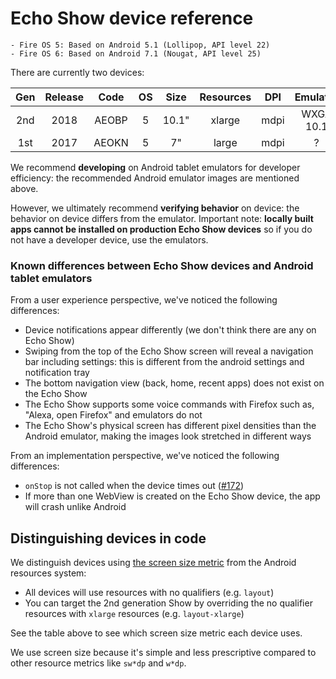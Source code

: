# Echo Show device reference
    - Fire OS 5: Based on Android 5.1 (Lollipop, API level 22)
    - Fire OS 6: Based on Android 7.1 (Nougat, API level 25)

There are currently two devices:

| Gen | Release | Code  | OS | Size  | Resources | DPI  | Emulator  | Resolution |
|:---:|:-------:|:-----:|:--:|:-----:|:---------:|:----:|:---------:|:----------:|
| 2nd | 2018    | AEOBP | 5  | 10.1" | xlarge    | mdpi | WXGA 10.1 | 1280x800   |
| 1st | 2017    | AEOKN | 5  | 7"    | large     | mdpi | ?         | 1024x600   |

We recommend **developing** on Android tablet emulators for developer efficiency: the recommended Android emulator images are mentioned above.

However, we ultimately recommend **verifying behavior** on device: the behavior on device differs from the emulator. Important note: **locally built apps cannot be installed on production Echo Show devices** so if you do not have a developer device, use the emulators.

### Known differences between Echo Show devices and Android tablet emulators
From a user experience perspective, we've noticed the following differences:
- Device notifications appear differently (we don't think there are any on Echo Show)
- Swiping from the top of the Echo Show screen will reveal a navigation bar including settings: this is different from the android settings and notification tray
- The bottom navigation view (back, home, recent apps) does not exist on the Echo Show
- The Echo Show supports some voice commands with Firefox such as, "Alexa, open Firefox" and emulators do not
- The Echo Show's physical screen has different pixel densities than the Android emulator, making the images look stretched in different ways

From an implementation perspective, we've noticed the following differences:
- `onStop` is not called when the device times out ([#172](https://github.com/mozilla-mobile/firefox-echo-show/issues/172))
- If more than one WebView is created on the Echo Show device, the app will crash unlike Android

## Distinguishing devices in code
We distinguish devices using [the screen size metric][res size] from the Android resources system:
- All devices will use resources with no qualifiers (e.g. `layout`)
- You can target the 2nd generation Show by overriding the no qualifier resources with `xlarge` resources (e.g. `layout-xlarge`)

See the table above to see which screen size metric each device uses.

We use screen size because it's simple and less prescriptive compared to other resource metrics like `sw*dp` and `w*dp`.

[res size]: https://developer.android.com/guide/topics/resources/providing-resources#ScreenSizeQualifier
